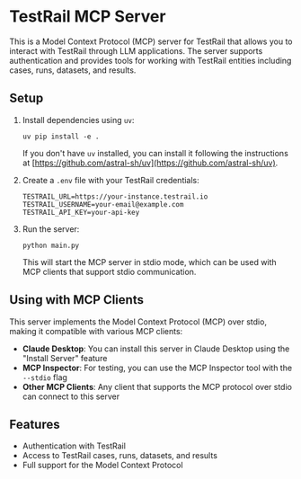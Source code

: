 # TestRail MCP Server

This is a Model Context Protocol (MCP) server for TestRail that allows you to interact with TestRail through LLM applications. The server supports authentication and provides tools for working with TestRail entities including cases, runs, datasets, and results.

## Setup

1. Install dependencies using `uv`:
   ```
   uv pip install -e .
   ```

   If you don't have `uv` installed, you can install it following the instructions at [https://github.com/astral-sh/uv](https://github.com/astral-sh/uv).

2. Create a `.env` file with your TestRail credentials:
   ```
   TESTRAIL_URL=https://your-instance.testrail.io
   TESTRAIL_USERNAME=your-email@example.com
   TESTRAIL_API_KEY=your-api-key
   ```

3. Run the server:
   ```
   python main.py
   ```

   This will start the MCP server in stdio mode, which can be used with MCP clients that support stdio communication.

## Using with MCP Clients

This server implements the Model Context Protocol (MCP) over stdio, making it compatible with various MCP clients:

- **Claude Desktop**: You can install this server in Claude Desktop using the "Install Server" feature
- **MCP Inspector**: For testing, you can use the MCP Inspector tool with the `--stdio` flag
- **Other MCP Clients**: Any client that supports the MCP protocol over stdio can connect to this server

## Features

- Authentication with TestRail
- Access to TestRail cases, runs, datasets, and results
- Full support for the Model Context Protocol
